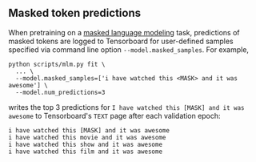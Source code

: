 ## Masked token predictions

When pretraining on a [masked language modeling](../README.md#masked-language-modeling) task, predictions of masked
tokens are logged to Tensorboard for user-defined samples specified via command line option `--model.masked_samples`.
For example,

```shell
python scripts/mlm.py fit \
  ... \
  --model.masked_samples=['i have watched this <MASK> and it was awesome'] \
  --model.num_predictions=3
```

writes the top 3 predictions for `I have watched this [MASK] and it was awesome` to Tensorboard's `TEXT` page after
each validation epoch:

```
i have watched this [MASK] and it was awesome
i have watched this movie and it was awesome
i have watched this show and it was awesome
i have watched this film and it was awesome
```
